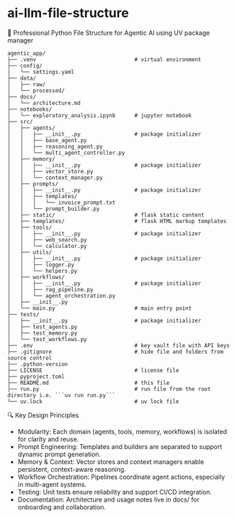 # ai-llm-file-structure


🧠 Professional Python File Structure for Agentic AI using UV package manager

```
agentic_app/
├── .venv                               # virtual environment
├── config/
│   └── settings.yaml
├── data/
│   ├── raw/
│   └── processed/
├── docs/
│   └── architecture.md
├── notebooks/
│   └── exploratory_analysis.ipynb      # jupyter notebook
├── src/
│   ├── agents/
│   │   ├── __init__.py                 # package initializer
│   │   ├── base_agent.py
│   │   ├── reasoning_agent.py
│   │   └── multi_agent_controller.py
│   ├── memory/
│   │   ├── __init__.py                 # package initializer
│   │   ├── vector_store.py
│   │   └── context_manager.py
│   ├── prompts/
│   │   ├── __init__.py                 # package initializer
│   │   ├── templates/
│   │   │   └── invoice_prompt.txt
│   │   └── prompt_builder.py
│   ├── static/                         # flask static content
│   ├── templates/                      # flask HTML markup templates
│   ├── tools/
│   │   ├── __init__.py                 # package initializer
│   │   ├── web_search.py
│   │   └── calculator.py
│   ├── utils/
│   │   ├── __init__.py                 # package initializer
│   │   ├── logger.py
│   │   └── helpers.py
│   ├── workflows/
│   │   ├── __init__.py                 # package initializer
│   │   ├── rag_pipeline.py
│   │   └── agent_orchestration.py
│   ├── __init__.py
│   └── main.py                         # main entry point
├── tests/
│   ├── __init__.py                     # package initializer
│   ├── test_agents.py
│   ├── test_memory.py
│   └── test_workflows.py
├── .env                                # key vault file with API keys
├── .gitignore                          # hide file and folders from source control
├── .python-version
├── LICENSE                             # license file
├── pyproject.toml
├── README.md                           # this file
├── run.py                              # run file from the root directory i.e. ```uv run run.py```
└── uv.lock                             # uv lock file
```

🔍 Key Design Principles
- Modularity: Each domain (agents, tools, memory, workflows) is isolated for clarity and reuse.
- Prompt Engineering: Templates and builders are separated to support dynamic prompt generation.
- Memory & Context: Vector stores and context managers enable persistent, context-aware reasoning.
- Workflow Orchestration: Pipelines coordinate agent actions, especially in multi-agent systems.
- Testing: Unit tests ensure reliability and support CI/CD integration.
- Documentation: Architecture and usage notes live in docs/ for onboarding and collaboration.
